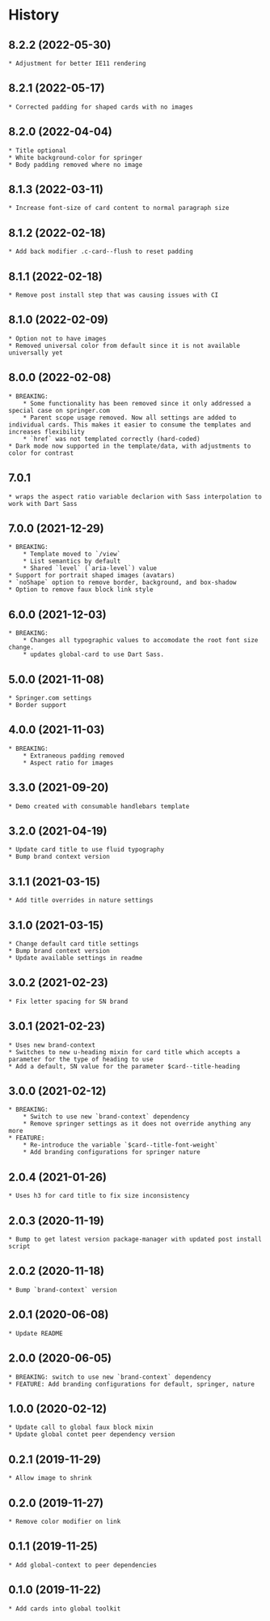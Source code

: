 # History
## 8.2.2 (2022-05-30)
    * Adjustment for better IE11 rendering
## 8.2.1 (2022-05-17)
    * Corrected padding for shaped cards with no images
## 8.2.0 (2022-04-04)
    * Title optional
    * White background-color for springer
    * Body padding removed where no image
## 8.1.3 (2022-03-11)
    * Increase font-size of card content to normal paragraph size

## 8.1.2 (2022-02-18)
    * Add back modifier .c-card--flush to reset padding

## 8.1.1 (2022-02-18)
    * Remove post install step that was causing issues with CI

## 8.1.0 (2022-02-09)
    * Option not to have images
    * Removed universal color from default since it is not available universally yet

## 8.0.0 (2022-02-08)
    * BREAKING:
        * Some functionality has been removed since it only addressed a special case on springer.com
        * Parent scope usage removed. Now all settings are added to individual cards. This makes it easier to consume the templates and increases flexibility
        * `href` was not templated correctly (hard-coded)
    * Dark mode now supported in the template/data, with adjustments to color for contrast

## 7.0.1
    * wraps the aspect ratio variable declarion with Sass interpolation to work with Dart Sass

## 7.0.0 (2021-12-29)
    * BREAKING:
        * Template moved to `/view`
        * List semantics by default
        * Shared `level` (`aria-level`) value
    * Support for portrait shaped images (avatars)
    * `noShape` option to remove border, background, and box-shadow
    * Option to remove faux block link style

## 6.0.0 (2021-12-03)
    * BREAKING:
        * Changes all typographic values to accomodate the root font size change.
        * updates global-card to use Dart Sass.

## 5.0.0 (2021-11-08)
    * Springer.com settings
    * Border support

## 4.0.0 (2021-11-03)
    * BREAKING:
        * Extraneous padding removed
        * Aspect ratio for images

## 3.3.0 (2021-09-20)
    * Demo created with consumable handlebars template

## 3.2.0 (2021-04-19)
    * Update card title to use fluid typography
    * Bump brand context version

## 3.1.1 (2021-03-15)
    * Add title overrides in nature settings

## 3.1.0 (2021-03-15)
    * Change default card title settings
    * Bump brand context version
    * Update available settings in readme

## 3.0.2 (2021-02-23)
    * Fix letter spacing for SN brand

## 3.0.1 (2021-02-23)
    * Uses new brand-context
    * Switches to new u-heading mixin for card title which accepts a parameter for the type of heading to use
    * Add a default, SN value for the parameter $card--title-heading

## 3.0.0 (2021-02-12)
    * BREAKING:
        * Switch to use new `brand-context` dependency
        * Remove springer settings as it does not override anything any more
    * FEATURE:
        * Re-introduce the variable `$card--title-font-weight`
        * Add branding configurations for springer nature

## 2.0.4 (2021-01-26)
    * Uses h3 for card title to fix size inconsistency

## 2.0.3 (2020-11-19)
    * Bump to get latest version package-manager with updated post install script

## 2.0.2 (2020-11-18)
    * Bump `brand-context` version

## 2.0.1 (2020-06-08)
    * Update README

## 2.0.0 (2020-06-05)
    * BREAKING: switch to use new `brand-context` dependency
    * FEATURE: Add branding configurations for default, springer, nature

## 1.0.0 (2020-02-12)
    * Update call to global faux block mixin
    * Update global contet peer dependency version

## 0.2.1 (2019-11-29)
    * Allow image to shrink

## 0.2.0 (2019-11-27)
    * Remove color modifier on link

## 0.1.1 (2019-11-25)
    * Add global-context to peer dependencies

## 0.1.0 (2019-11-22)
    * Add cards into global toolkit
